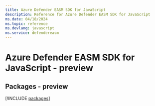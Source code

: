 ```yaml
---
title: Azure Defender EASM SDK for JavaScript
description: Reference for Azure Defender EASM SDK for JavaScript
ms.date: 04/18/2024
ms.topic: reference
ms.devlang: javascript
ms.service: defendereasm
---
```

# Azure Defender EASM SDK for JavaScript - preview
## Packages - preview
[!INCLUDE [packages](defender-easm-index.md)]